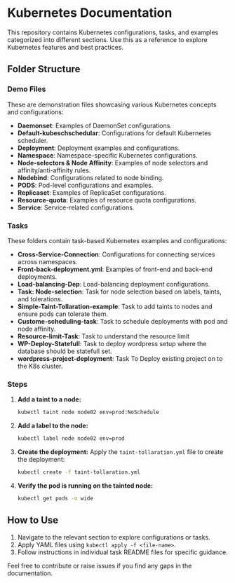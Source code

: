 # Kubernetes Documentation

This repository contains Kubernetes configurations, tasks, and examples categorized into different sections. Use this as a reference to explore Kubernetes features and best practices.

## Folder Structure

### Demo Files
These are demonstration files showcasing various Kubernetes concepts and configurations:

- **Daemonset**: Examples of DaemonSet configurations.
- **Default-kubeschschedular**: Configurations for default Kubernetes scheduler.
- **Deployment**: Deployment examples and configurations.
- **Namespace**: Namespace-specific Kubernetes configurations.
- **Node-selectors & Node Affinity**: Examples of node selectors and affinity/anti-affinity rules.
- **Nodebind**: Configurations related to node binding.
- **PODS**: Pod-level configurations and examples.
- **Replicaset**: Examples of ReplicaSet configurations.
- **Resource-quota**: Examples of resource quota configurations.
- **Service**: Service-related configurations.

### Tasks
These folders contain task-based Kubernetes examples and configurations:

- **Cross-Service-Connection**: Configurations for connecting services across namespaces.
- **Front-back-deployment.yml**: Examples of front-end and back-end deployments.
- **Load-balancing-Dep**: Load-balancing deployment configurations.
- **Task: Node-selection**: Task for node selection based on labels, taints, and tolerations.
- **Simple-Taint-Tollaration-example**: Task to add taints to nodes and ensure pods can tolerate them.
- **Custome-scheduling-task**: Task to schedule deployments with pod and node affinity.
- **Resource-limit-Task**: Task to understand the resource limit
- **WP-Deploy-Statefull**: Task to deploy wordpress setup where the database should be statefull set.
- **wordpress-project-deployment**: Task To Deploy existing project on to the K8s cluster.

### Steps

1. **Add a taint to a node:**
   ```bash
   kubectl taint node node02 env=prod:NoSchedule
   ```

2. **Add a label to the node:**
   ```bash
   kubectl label node node02 env=prod
   ```

3. **Create the deployment:**
   Apply the `taint-tollaration.yml` file to create the deployment:
   ```bash
   kubectl create -f taint-tollaration.yml
   ```

4. **Verify the pod is running on the tainted node:**
   ```bash
   kubectl get pods -o wide
   ```

## How to Use
1. Navigate to the relevant section to explore configurations or tasks.
2. Apply YAML files using `kubectl apply -f <file-name>`.
3. Follow instructions in individual task README files for specific guidance.

Feel free to contribute or raise issues if you find any gaps in the documentation.
